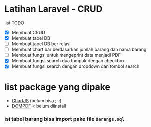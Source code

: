 # Latihan Laravel - CRUD

list TODO

- [x] Membuat CRUD
- [x] Membuat tabel DB
- [ ] Membuat tabel DB ber relasi
- [ ] Membuat chart bar berdasarkan jumlah barang dan nama barang
- [ ] Membuat fungsi untuk mengeprint data menjadi PDF
- [x] Membuat fungsi search dua tumpuk dengan checkbox
- [x] Membuat fungsi search dengan dropdown dan tombol search

# list package yang dipake

- [ChartJS](https://www.chartjs.org/docs/latest/getting-started/installation.html) (belum bisa ;-;)
- [DOMPDF](https://github.com/barryvdh/laravel-dompdf#dompdf-wrapper-for-laravel) < belum diinstall

### isi tabel barang bisa import pake file `Barangs.sql`

